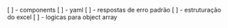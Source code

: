 [ ] - components
[ ] - yaml
[ ] - respostas de erro padrão
[ ] - estruturação do excel
[ ] - logicas para object array